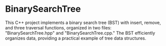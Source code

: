 # BinarySearchTree
This C++ project implements a binary search tree (BST) with insert, remove, and three traversal functions, organized in two files: "BinarySearchTree.hpp" and "BinarySearchTree.cpp." The BST efficiently organizes data, providing a practical example of tree data structures.
